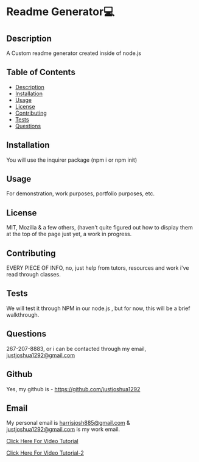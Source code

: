 # Readme Generator💻



## Description
A Custom readme generator created inside of node.js

## Table of Contents
* [Description](#Description) 
* [Installation](#Installation)
* [Usage](#Usage)
* [License](#License)
* [Contributing](#Contributing)
* [Tests](#Tests)
* [Questions](#Questions)
            
## Installation 
You will use the inquirer package (npm i or npm init)

## Usage 
For demonstration, work purposes, portfolio purposes, etc.

## License
MIT, Mozilla & a few others, (haven't quite figured out how to display them at the top of the page just yet, a work in progress.

## Contributing
EVERY PIECE OF INFO, no, just help from tutors, resources and work i've read through classes.

## Tests
We will test it through NPM in our node.js , but for now, this will be a brief walkthrough.

## Questions 
267-207-8883, or i can be contacted through my email, justjoshua1292@gmail.com

## Github
Yes, my github is - https://github.com/justjoshua1292

## Email
My personal email is harrisjosh885@gmail.com & justjoshua1292@gmail.com is my work email.


[Click Here For Video Tutorial](https://drive.google.com/file/d/18zRjl9sRREXPOsL6FiPLhaZ7pUz7BDXG/view)

[Click Here For Video Tutorial-2](https://drive.google.com/file/d/1pzPoXJAcPR0LVrzUvIbWyCZdIwJAgtmW/view)